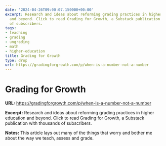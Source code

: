 ```yaml
---
date: '2024-04-26T09:00:07.150000+00:00'
excerpt: Research and ideas about reforming grading practices in higher education
  and beyond. Click to read Grading for Growth, a Substack publication with thousands
  of subscribers.
tags:
- teaching
- grading
- ungrading
- math
- higher-education
title: Grading for Growth
type: drop
url: https://gradingforgrowth.com/p/when-is-a-number-not-a-number
---
```


# Grading for Growth

**URL:** https://gradingforgrowth.com/p/when-is-a-number-not-a-number

**Excerpt:** Research and ideas about reforming grading practices in higher education and beyond. Click to read Grading for Growth, a Substack publication with thousands of subscribers.

**Notes:**
This article lays out many of the things that worry and bother me about the way we teach, assess and grade.

